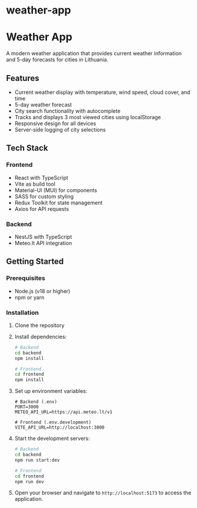 # weather-app

# Weather App

A modern weather application that provides current weather information and 5-day forecasts for cities in Lithuania.

## Features

- Current weather display with temperature, wind speed, cloud cover, and time
- 5-day weather forecast
- City search functionality with autocomplete
- Tracks and displays 3 most viewed cities using localStorage
- Responsive design for all devices
- Server-side logging of city selections

## Tech Stack

### Frontend

- React with TypeScript
- Vite as build tool
- Material-UI (MUI) for components
- SASS for custom styling
- Redux Toolkit for state management
- Axios for API requests

### Backend

- NestJS with TypeScript
- Meteo.lt API integration

## Getting Started

### Prerequisites

- Node.js (v18 or higher)
- npm or yarn

### Installation

1. Clone the repository
2. Install dependencies:

   ```bash
   # Backend
   cd backend
   npm install

   # Frontend
   cd frontend
   npm install
   ```

3. Set up environment variables:

   ```
   # Backend (.env)
   PORT=3000
   METEO_API_URL=https://api.meteo.lt/v1

   # Frontend (.env.development)
   VITE_API_URL=http://localhost:3000
   ```

4. Start the development servers:

   ```bash
   # Backend
   cd backend
   npm run start:dev

   # Frontend
   cd frontend
   npm run dev
   ```

5. Open your browser and navigate to `http://localhost:5173` to access the application.
